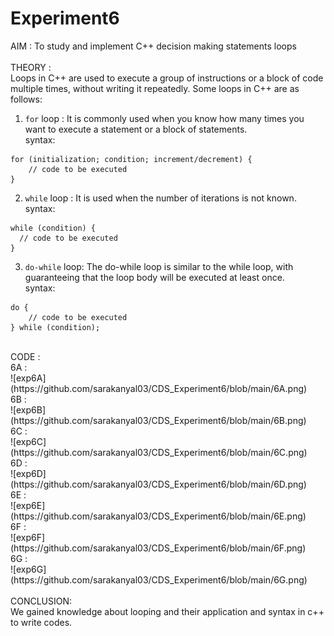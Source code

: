 # Experiment6

AIM : To study and implement C++ decision making statements loops <br>
<br>
THEORY : <BR>
Loops in C++ are used to execute a group of instructions or a block of code multiple times, without writing it repeatedly. Some loops in C++ are as follows: <br>
1) `for` loop : It is commonly used when you know how many times you want to execute a statement or a block of statements. <br>
syntax: <br>
```
for (initialization; condition; increment/decrement) {
    // code to be executed
}
```
2) `while` loop : It is used when the number of iterations is not known.
syntax:
  ```
 while (condition) {
    // code to be executed
}
```
3) `do-while` loop: The do-while loop is similar to the while loop, with guaranteeing that the loop body will be executed at least once. <br>
syntax:
```
do {
    // code to be executed
} while (condition);
```
<BR>
CODE : <BR>
6A : <BR>
![exp6A](https://github.com/sarakanyal03/CDS_Experiment6/blob/main/6A.png) <br>
6B : <BR>
![exp6B](https://github.com/sarakanyal03/CDS_Experiment6/blob/main/6B.png) <br>
6C : <BR>
![exp6C](https://github.com/sarakanyal03/CDS_Experiment6/blob/main/6C.png) <br>
6D : <BR>
![exp6D](https://github.com/sarakanyal03/CDS_Experiment6/blob/main/6D.png) <br>
6E : <BR>
![exp6E](https://github.com/sarakanyal03/CDS_Experiment6/blob/main/6E.png) <br>
6F : <BR>
![exp6F](https://github.com/sarakanyal03/CDS_Experiment6/blob/main/6F.png) <br>
6G : <BR>
![exp6G](https://github.com/sarakanyal03/CDS_Experiment6/blob/main/6G.png) <br>
<BR>
CONCLUSION: <BR>
We gained knowledge about looping and their application and syntax in c++ to write codes.





